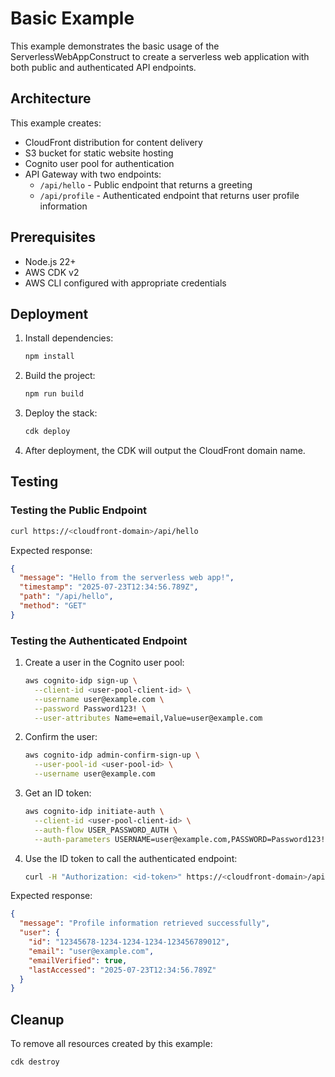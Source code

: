 # Basic Example

This example demonstrates the basic usage of the ServerlessWebAppConstruct to create a serverless web application with both public and authenticated API endpoints.

## Architecture

This example creates:

- CloudFront distribution for content delivery
- S3 bucket for static website hosting
- Cognito user pool for authentication
- API Gateway with two endpoints:
  - `/api/hello` - Public endpoint that returns a greeting
  - `/api/profile` - Authenticated endpoint that returns user profile information

## Prerequisites

- Node.js 22+
- AWS CDK v2
- AWS CLI configured with appropriate credentials

## Deployment

1. Install dependencies:
   ```bash
   npm install
   ```

2. Build the project:
   ```bash
   npm run build
   ```

3. Deploy the stack:
   ```bash
   cdk deploy
   ```

4. After deployment, the CDK will output the CloudFront domain name.

## Testing

### Testing the Public Endpoint

```bash
curl https://<cloudfront-domain>/api/hello
```

Expected response:
```json
{
  "message": "Hello from the serverless web app!",
  "timestamp": "2025-07-23T12:34:56.789Z",
  "path": "/api/hello",
  "method": "GET"
}
```

### Testing the Authenticated Endpoint

1. Create a user in the Cognito user pool:
   ```bash
   aws cognito-idp sign-up \
     --client-id <user-pool-client-id> \
     --username user@example.com \
     --password Password123! \
     --user-attributes Name=email,Value=user@example.com
   ```

2. Confirm the user:
   ```bash
   aws cognito-idp admin-confirm-sign-up \
     --user-pool-id <user-pool-id> \
     --username user@example.com
   ```

3. Get an ID token:
   ```bash
   aws cognito-idp initiate-auth \
     --client-id <user-pool-client-id> \
     --auth-flow USER_PASSWORD_AUTH \
     --auth-parameters USERNAME=user@example.com,PASSWORD=Password123!
   ```

4. Use the ID token to call the authenticated endpoint:
   ```bash
   curl -H "Authorization: <id-token>" https://<cloudfront-domain>/api/profile
   ```

Expected response:
```json
{
  "message": "Profile information retrieved successfully",
  "user": {
    "id": "12345678-1234-1234-1234-123456789012",
    "email": "user@example.com",
    "emailVerified": true,
    "lastAccessed": "2025-07-23T12:34:56.789Z"
  }
}
```

## Cleanup

To remove all resources created by this example:

```bash
cdk destroy
```